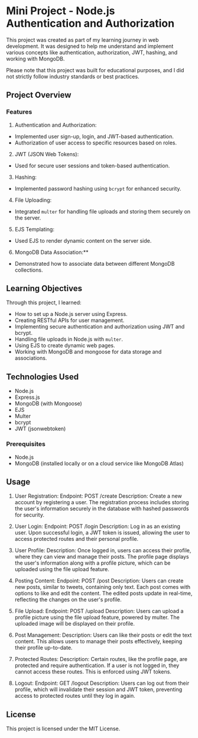 # Mini Project - Node.js Authentication and Authorization

This project was created as part of my learning journey in web development. It was designed to help me understand and implement 
various concepts like authentication, authorization, JWT, hashing, and working with MongoDB. 

Please note that this project was built for educational purposes, and I did not strictly follow industry standards or best practices.

## Project Overview

### Features
 1. Authentication and Authorization:
  - Implemented user sign-up, login, and JWT-based authentication.
  - Authorization of user access to specific resources based on roles.
 2. JWT (JSON Web Tokens):
  - Used for secure user sessions and token-based authentication.
 3. Hashing:
  - Implemented password hashing using `bcrypt` for enhanced security.
 4. File Uploading:
  - Integrated `multer` for handling file uploads and storing them securely on the server.
 5. EJS Templating:
  - Used EJS to render dynamic content on the server side.
 6. MongoDB Data Association:**
  - Demonstrated how to associate data between different MongoDB collections.

## Learning Objectives

Through this project, I learned:
- How to set up a Node.js server using Express.
- Creating RESTful APIs for user management.
- Implementing secure authentication and authorization using JWT and bcrypt.
- Handling file uploads in Node.js with `multer`.
- Using EJS to create dynamic web pages.
- Working with MongoDB and mongoose for data storage and associations.

## Technologies Used
- Node.js
- Express.js
- MongoDB (with Mongoose)
- EJS
- Multer
- bcrypt
- JWT (jsonwebtoken)

### Prerequisites
- Node.js
- MongoDB (installed locally or on a cloud service like MongoDB Atlas)

## Usage
1. User Registration:
Endpoint: POST /create
Description: Create a new account by registering a user. The registration process includes storing the user's information
securely in the database with hashed passwords for security.

3. User Login:
Endpoint: POST /login
Description: Log in as an existing user. Upon successful login, a JWT token is issued, allowing the user to access protected
routes and their personal profile.

5. User Profile:
Description: Once logged in, users can access their profile, where they can view and manage their posts. The profile page
displays the user's information along with a profile picture, which can be uploaded using the file upload feature.

7. Posting Content:
Endpoint: POST /post
Description: Users can create new posts, similar to tweets, containing only text. Each post comes with options to like and
edit the content. The edited posts update in real-time, reflecting the changes on the user's profile.

9. File Upload:
Endpoint: POST /upload
Description: Users can upload a profile picture using the file upload feature, powered by multer. The uploaded image will be
displayed on their profile.

11. Post Management:
Description: Users can like their posts or edit the text content. This allows users to manage their posts effectively, keeping
their profile up-to-date.

13. Protected Routes:
Description: Certain routes, like the profile page, are protected and require authentication. If a user is not logged in, they
cannot access these routes. This is enforced using JWT tokens.

15. Logout:
Endpoint: GET /logout
Description: Users can log out from their profile, which will invalidate their session and JWT token, preventing access to protected
routes until they log in again.

## License

This project is licensed under the MIT License.
